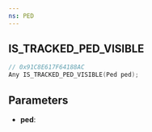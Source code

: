 ```yaml
---
ns: PED
---
```

## IS_TRACKED_PED_VISIBLE

```c
// 0x91C8E617F64188AC
Any IS_TRACKED_PED_VISIBLE(Ped ped);
```

## Parameters
* **ped**:
